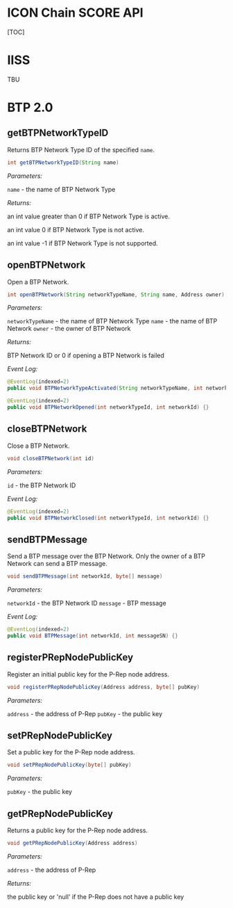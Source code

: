 <h1 id="icon-chainscore-api">ICON Chain SCORE API</h1>

[TOC]

# IISS

TBU

# BTP 2.0

## getBTPNetworkTypeID

Returns BTP Network Type ID of the specified `name`.

```java
int getBTPNetworkTypeID(String name)
```
*Parameters:*

`name` - the name of BTP Network Type

*Returns:*

an int value greater than 0 if BTP Network Type is active.

an int value 0 if BTP Network Type is not active.

an int value -1 if BTP Network Type is not supported.

## openBTPNetwork

Open a BTP Network.

```java
int openBTPNetwork(String networkTypeName, String name, Address owner)
```

*Parameters:*

`networkTypeName` - the name of BTP Network Type
`name` - the name of BTP Network
`owner` - the owner of BTP Network

*Returns:*

BTP Network ID or 0 if opening a BTP Network is failed

*Event Log:*
```java
@EventLog(indexed=2)
public void BTPNetworkTypeActivated(String networkTypeName, int networkTypeId) {}

@EventLog(indexed=2)
public void BTPNetworkOpened(int networkTypeId, int networkId) {}
```

## closeBTPNetwork

Close a BTP Network.

```java
void closeBTPNetwork(int id)
```

*Parameters:*

`id` - the BTP Network ID

*Event Log:*
```java
@EventLog(indexed=2)
public void BTPNetworkClosed(int networkTypeId, int networkId) {}
```

## sendBTPMessage

Send a BTP message over the BTP Network. Only the owner of a BTP Network can send a BTP message.

```java
void sendBTPMessage(int networkId, byte[] message)
```

*Parameters:*

`networkId` - the BTP Network ID
`message` - BTP message

*Event Log:*
```java
@EventLog(indexed=2)
public void BTPMessage(int networkId, int messageSN) {}
```

## registerPRepNodePublicKey

Register an initial public key for the P-Rep node address.

```java
void registerPRepNodePublicKey(Address address, byte[] pubKey)
```

*Parameters:*

`address` - the address of P-Rep
`pubKey` - the public key

## setPRepNodePublicKey

Set a public key for the P-Rep node address.

```java
void setPRepNodePublicKey(byte[] pubKey)
```

*Parameters:*

`pubKey` - the public key

## getPRepNodePublicKey

Returns a public key for the P-Rep node address.

```java
void getPRepNodePublicKey(Address address)
```

*Parameters:*

`address` - the address of P-Rep

*Returns:*

the public key or 'null' if the P-Rep does not have a public key


